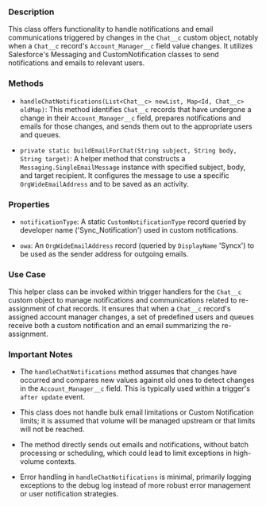 ### Description

This class offers functionality to handle notifications and email communications triggered by changes in the `Chat__c` custom object, notably when a `Chat__c` record's `Account_Manager__c` field value changes. It utilizes Salesforce's Messaging and CustomNotification classes to send notifications and emails to relevant users.

### Methods

- `handleChatNotifications(List<Chat__c> newList, Map<Id, Chat__c> oldMap)`: This method identifies `Chat__c` records that have undergone a change in their `Account_Manager__c` field, prepares notifications and emails for those changes, and sends them out to the appropriate users and queues.

- `private static buildEmailForChat(String subject, String body, String target)`: A helper method that constructs a `Messaging.SingleEmailMessage` instance with specified subject, body, and target recipient. It configures the message to use a specific `OrgWideEmailAddress` and to be saved as an activity.

### Properties

- `notificationType`: A static `CustomNotificationType` record queried by developer name ('Sync_Notification') used in custom notifications.

- `owa`: An `OrgWideEmailAddress` record (queried by `DisplayName` 'Syncx') to be used as the sender address for outgoing emails.

### Use Case

This helper class can be invoked within trigger handlers for the `Chat__c` custom object to manage notifications and communications related to re-assignment of chat records. It ensures that when a `Chat__c` record's assigned account manager changes, a set of predefined users and queues receive both a custom notification and an email summarizing the re-assignment.

### Important Notes

- The `handleChatNotifications` method assumes that changes have occurred and compares new values against old ones to detect changes in the `Account_Manager__c` field. This is typically used within a trigger's `after update` event.

- This class does not handle bulk email limitations or Custom Notification limits; it is assumed that volume will be managed upstream or that limits will not be reached.

- The method directly sends out emails and notifications, without batch processing or scheduling, which could lead to limit exceptions in high-volume contexts.

- Error handling in `handleChatNotifications` is minimal, primarily logging exceptions to the debug log instead of more robust error management or user notification strategies.